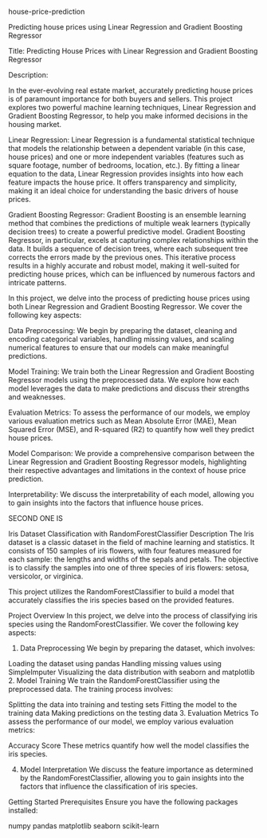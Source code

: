 house-price-prediction

Predicting house prices using Linear Regression and Gradient Boosting Regressor

Title: Predicting House Prices with Linear Regression and Gradient Boosting Regressor

Description:

In the ever-evolving real estate market, accurately predicting house prices is of paramount importance for both buyers and sellers. This project explores two powerful machine learning techniques, Linear Regression and Gradient Boosting Regressor, to help you make informed decisions in the housing market.

Linear Regression: Linear Regression is a fundamental statistical technique that models the relationship between a dependent variable (in this case, house prices) and one or more independent variables (features such as square footage, number of bedrooms, location, etc.). By fitting a linear equation to the data, Linear Regression provides insights into how each feature impacts the house price. It offers transparency and simplicity, making it an ideal choice for understanding the basic drivers of house prices.

Gradient Boosting Regressor: Gradient Boosting is an ensemble learning method that combines the predictions of multiple weak learners (typically decision trees) to create a powerful predictive model. Gradient Boosting Regressor, in particular, excels at capturing complex relationships within the data. It builds a sequence of decision trees, where each subsequent tree corrects the errors made by the previous ones. This iterative process results in a highly accurate and robust model, making it well-suited for predicting house prices, which can be influenced by numerous factors and intricate patterns.

In this project, we delve into the process of predicting house prices using both Linear Regression and Gradient Boosting Regressor. We cover the following key aspects:

Data Preprocessing: We begin by preparing the dataset, cleaning and encoding categorical variables, handling missing values, and scaling numerical features to ensure that our models can make meaningful predictions.

Model Training: We train both the Linear Regression and Gradient Boosting Regressor models using the preprocessed data. We explore how each model leverages the data to make predictions and discuss their strengths and weaknesses.

Evaluation Metrics: To assess the performance of our models, we employ various evaluation metrics such as Mean Absolute Error (MAE), Mean Squared Error (MSE), and R-squared (R2) to quantify how well they predict house prices.




Model Comparison: We provide a comprehensive comparison between the Linear Regression and Gradient Boosting Regressor models, highlighting their respective advantages and limitations in the context of house price prediction.

Interpretability: We discuss the interpretability of each model, allowing you to gain insights into the factors that influence house prices.



SECOND ONE IS

Iris Dataset Classification with RandomForestClassifier
Description
The Iris dataset is a classic dataset in the field of machine learning and statistics. It consists of 150 samples of iris flowers, with four features measured for each sample: the lengths and widths of the sepals and petals. The objective is to classify the samples into one of three species of iris flowers: setosa, versicolor, or virginica.

This project utilizes the RandomForestClassifier to build a model that accurately classifies the iris species based on the provided features.

Project Overview
In this project, we delve into the process of classifying iris species using the RandomForestClassifier. We cover the following key aspects:

1. Data Preprocessing
We begin by preparing the dataset, which involves:

Loading the dataset using pandas
Handling missing values using SimpleImputer
Visualizing the data distribution with seaborn and matplotlib
2. Model Training
We train the RandomForestClassifier using the preprocessed data. The training process involves:

Splitting the data into training and testing sets
Fitting the model to the training data
Making predictions on the testing data
3. Evaluation Metrics
To assess the performance of our model, we employ various evaluation metrics:

Accuracy Score
These metrics quantify how well the model classifies the iris species.

4. Model Interpretation
We discuss the feature importance as determined by the RandomForestClassifier, allowing you to gain insights into the factors that influence the classification of iris species.

Getting Started
Prerequisites
Ensure you have the following packages installed:

numpy
pandas
matplotlib
seaborn
scikit-learn

